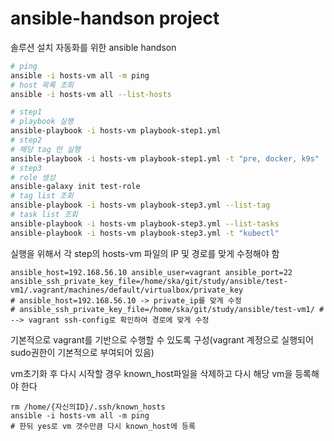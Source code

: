# ansible-handson project

솔루션 설치 자동화를 위한 ansible handson

```bash
# ping
ansible -i hosts-vm all -m ping
# host 목록 조회
ansible -i hosts-vm all --list-hosts

# step1
# playbook 실행
ansible-playbook -i hosts-vm playbook-step1.yml
# step2
# 해당 tag 만 실행
ansible-playbook -i hosts-vm playbook-step1.yml -t "pre, docker, k9s"
# step3
# role 생성
ansible-galaxy init test-role 
# tag list 조회
ansible-playbook -i hosts-vm playbook-step3.yml --list-tag 
# task list 조회
ansible-playbook -i hosts-vm playbook-step3.yml --list-tasks
ansible-playbook -i hosts-vm playbook-step3.yml -t "kubectl"
```

실행을 위해서 각 step의 hosts-vm 파일의 IP 및 경로를 맞게 수정해야 함
```
ansible_host=192.168.56.10 ansible_user=vagrant ansible_port=22 ansible_ssh_private_key_file=/home/ska/git/study/ansible/test-vm1/.vagrant/machines/default/virtualbox/private_key
# ansible_host=192.168.56.10 -> private_ip를 맞게 수정
# ansible_ssh_private_key_file=/home/ska/git/study/ansible/test-vm1/ # --> vagrant ssh-config로 확인하여 경로에 맞게 수정
```
기본적으로 vagrant를 기반으로 수행할 수 있도록 구성(vagrant 계정으로 실행되어 sudo권한이 기본적으로 부여되어 있음)


vm초기화 후 다시 시작할 경우 known_host파일을 삭제하고 다시 해당 vm을 등록해야 한다
```
rm /home/{자신의ID}/.ssh/known_hosts
ansible -i hosts-vm all -m ping
# 한뒤 yes로 vm 갯수만큼 다시 known_host에 등록
```
